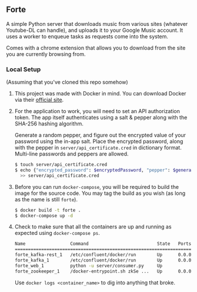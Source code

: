 ## Forte

A simple Python server that downloads music from various sites
(whatever Youtube-DL can handle), and uploads it to your Google
Music account. It uses a worker to enqueue tasks as requests come
into the system.

Comes with a chrome extension that allows you to download from the
site you are currently browsing from.

### Local Setup

(Assuming that you've cloned this repo somehow)

1. This project was made with Docker in mind. You can download Docker via their [official site](https://www.docker.com/get-docker).

2. For the application to work, you will need to set an API authorization token. The app itself authenticates using a salt & pepper along with the SHA-256 hashing algorithm.

    Generate a random pepper, and figure out the encrypted value of your password using the in-app salt. Place the encrypted password, along with the pepper in `server/api_certificate.cred` in dictionary format. Multi-line passwords and peppers are allowed.

    ```bash
    $ touch server/api_certificate.cred
    $ echo {"encrypted_password": $encryptedPassword, "pepper": $generatedPepper} \
      >> server/api_certificate.cred
    ```

3. Before you can run `docker-compose`, you will be required to build the image for the source code. You may tag the build as you wish (as long as the name is still `forte`).
    ```bash
    $ docker build -t forte .
    $ docker-compose up -d
    ```
4. Check to make sure that all the containers are up and running as expected using `docker-compose ps`.
    ```bash
    Name                 Command                          State   Ports
    ========================================================================================================
    forte_kafka-rest_1   /etc/confluent/docker/run        Up      0.0.0.0:8082->8082/tcp
    forte_kafka_1        /etc/confluent/docker/run        Up      0.0.0.0:9092->9092/tcp
    forte_web_1          python -u server/consumer.py     Up
    forte_zookeeper_1    /docker-entrypoint.sh zkSe ...   Up      0.0.0.0:2181->2181/tcp, 2888/tcp, 3888/tcp
    ```
    Use `docker logs <container_name>` to dig into anything that broke.
